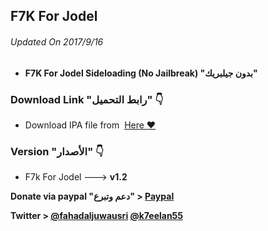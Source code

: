 ## **F7K For Jodel**
###### Updated On 2017/9/16

- **F7K For Jodel Sideloading (No Jailbreak) "بدون جيلبريك"**



###  Download Link "رابط التحميل" 👇
 - Download IPA file from  [Here ❤️](https://mega.nz/#!OVVxVJbT!sOVKuGqQLmSx42BCE44eq--JDVSlJMlBErOgf_QI-1Q)
 
 ### Version "الأصدار" 👇
- F7k For Jodel ---> **v1.2**

 
 **Donate via paypal "دعم وتبرع" > [Paypal](https://www.paypal.me/Spoofsnap)**

**Twitter > [@fahadaljuwausri](https://twitter.com/fahadaljuwausri) [@k7eelan55](https://twitter.com/K7eelan55)**
